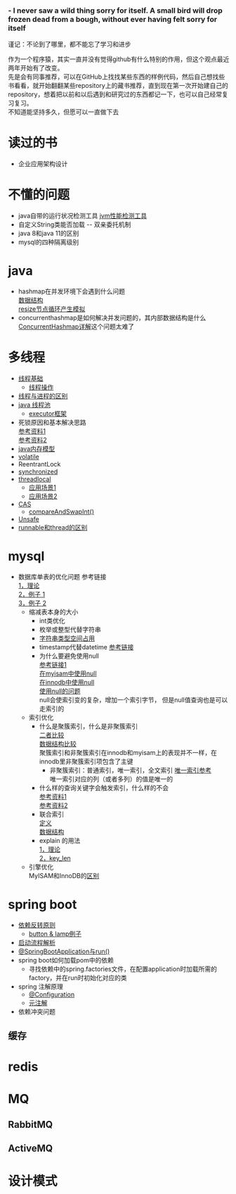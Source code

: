 ### - I never saw a wild thing sorry for itself. A small bird will drop frozen dead from a bough, without ever having felt sorry for itself
谨记：不论到了哪里，都不能忘了学习和进步

  作为一个程序猿，其实一直并没有觉得github有什么特别的作用，但这个观点最近两年开始有了改变。  
  先是会有同事推荐，可以在GitHub上找找某些东西的样例代码，然后自己想找些书看看，就开始翻翻某些repository上的藏书推荐，直到现在第一次开始建自己的repository，想着把以前和以后遇到和研究过的东西都记一下，也可以自己经常复习复习。  
  不知道能坚持多久，但愿可以一直做下去  

# 读过的书 

* 企业应用架构设计

# 不懂的问题  
* java自带的运行状况检测工具
   [jvm性能检测工具](https://blog.csdn.net/qq_25825923/article/details/85074022)  
* 自定义String类能否加载 -- 双亲委托机制
* java 8和java 11的区别
* mysql的四种隔离级别
  
# java
* hashmap在并发环境下会遇到什么问题  
  [数据结构](https://blog.csdn.net/weixin_44460333/article/details/86770169)  
  [resize节点循环产生模拟](https://blog.csdn.net/paincupid/article/details/51241783)  
* concurrenthashmap是如何解决并发问题的，其内部数据结构是什么  
  [ConcurrentHashmap详解](https://blog.csdn.net/zzu_seu/article/details/106698150)这个问题太难了 
# 多线程
* [线程基础](https://www.jianshu.com/p/d901b25e0d4a)
  * [线程操作](https://www.jianshu.com/p/f65ea68a4a7f) 
* [线程与进程的区别](https://blog.csdn.net/feiBlog/article/details/85397287)
* [java 线程池](https://www.jianshu.com/p/7726c70cdc40)  
  * [executor框架](https://blog.csdn.net/tongdanping/article/details/79604637)   
* 死锁原因和基本解决思路  
  [参考资料1](https://www.jianshu.com/p/68c0fef7b63e)  
  [参考资料2](https://blog.csdn.net/wb_zjp283121/article/details/89673921)  
* [java内存模型](https://www.jianshu.com/p/d52fea0d6ba5)
* [volatile](https://zhuanlan.zhihu.com/p/138819184)
* ReentrantLock
* [synchronized](https://blog.csdn.net/hebtu666/article/details/103057476)
* [threadlocal](https://www.jianshu.com/p/3c5d7f09dfbd)
  * [应用场景1](https://blog.csdn.net/Lynn_coder/article/details/102492360)  
  * [应用场景2](https://zhuanlan.zhihu.com/p/82737256)  
* [CAS](https://www.jianshu.com/p/ab2c8fce878b)
  * [compareAndSwapInt()](https://blog.csdn.net/qq_29519041/article/details/100048114)  
* [Unsafe](https://blog.csdn.net/zmx729618/article/details/78528227)   
* [runnable和thread的区别](https://blog.csdn.net/u013755987/article/details/51855098)
# mysql 
* 数据库单表的优化问题
参考链接  
[1，理论](https://blog.csdn.net/yjn1995/article/details/98472759)  
[2，例子 1](https://blog.csdn.net/liu1390910/article/details/96300318/)  
[3，例子 2](https://blog.csdn.net/qq_43162613/article/details/103774920)
  * 缩减表本身的大小
    * int类优化
    * 枚举或整型代替字符串
    * [字符串类型空间占用](https://blog.csdn.net/imzoer/article/details/8435540)  
    * timestamp代替datetime [参考链接](https://blog.csdn.net/qq_43792882/article/details/104491761)
    * 为什么要避免使用null   
    [参考链接1](https://www.jianshu.com/p/766ccd8d216e)  
    [在myisam中使用null](https://dev.mysql.com/doc/internals/en/myisam-introduction.html)  
    [在innodb中使用null](https://dev.mysql.com/doc/internals/en/innodb-field-contents.html)  
    [使用null的问题](https://dev.mysql.com/doc/refman/8.0/en/problems-with-null.html)  
    null会使索引变的复杂，增加一个索引字节， 但是null值查询也是可以走索引的
  * 索引优化
  	* 什么是聚簇索引，什么是非聚簇索引  
  	  [二者比较](https://blog.csdn.net/cacacai/article/details/83268678)  
      [数据结构比较](https://blog.csdn.net/ruanhao1203/article/details/98061034)  
      聚簇索引和非聚簇索引在innodb和myisam上的表现并不一样，在innodb里非聚簇索引项包含了主键
  	  * 非聚簇索引：普通索引，唯一索引，全文索引
  	  [唯一索引参考](https://blog.csdn.net/winy_lm/article/details/49718193)  
  	  唯一索引对应的列（或者多列）的值是唯一的
  	* 什么样的查询关键字会触发索引，什么样的不会  
  	  [参考资料1](https://www.jianshu.com/p/3ccca0444432)  
      [参考资料2](https://zhuanlan.zhihu.com/p/222122928)  
  	* 联合索引  
      [定义](https://www.jianshu.com/p/f65be52d5e2b)  
      [数据结构](https://blog.csdn.net/feichitianxia/article/details/107997795)   
    * explain 的用法  
    [1，理论](https://blog.csdn.net/why15732625998/article/details/80388236)  
    [2，key_len](https://blog.csdn.net/wll_1017/article/details/71179577)
  * 引擎优化  
      MyISAM和InnoDB的[区别](https://www.runoob.com/w3cnote/mysql-different-nnodb-myisam.html)
# spring boot 
* [依赖反转原则](https://zh.wikipedia.org/zh-hans/%E4%BE%9D%E8%B5%96%E5%8F%8D%E8%BD%AC%E5%8E%9F%E5%88%99)
  * [button & lamp例子](https://flylib.com/books/en/4.444.1.71/1/) 
* [启动流程解析](https://www.jianshu.com/p/87f101d8ec41)
* [@SpringBootApplication与run()](https://blog.csdn.net/weixin_38405253/article/details/90375003)  
* spring boot如何加载pom中的依赖
  * 寻找依赖中的spring.factories文件，在配置application时加载所需的factory，并在run时初始化对应的类
* spring 注解原理
  * [@Configuration](https://mp.weixin.qq.com/s/ScF8n-SRj8NHmuQdO8M97A) 
  * [元注解](https://blog.csdn.net/pengjunlee/article/details/79683621)
* 依赖冲突问题
## 缓存
# redis
# MQ
## RabbitMQ
## ActiveMQ
# 设计模式
